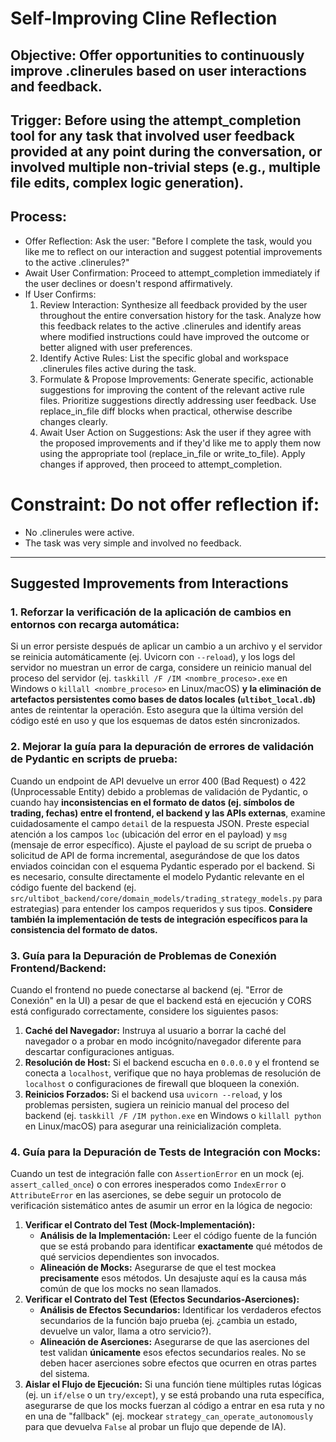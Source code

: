 # Self-Improving Cline Reflection

## Objective: Offer opportunities to continuously improve .clinerules based on user interactions and feedback.

## Trigger: Before using the attempt_completion tool for any task that involved user feedback provided at any point during the conversation, or involved multiple non-trivial steps (e.g., multiple file edits, complex logic generation).

## Process:
- Offer Reflection: Ask the user: "Before I complete the task, would you like me to reflect on our interaction and suggest potential improvements to the active .clinerules?"
- Await User Confirmation: Proceed to attempt_completion immediately if the user declines or doesn't respond affirmatively.
- If User Confirms: 
    1. Review Interaction: Synthesize all feedback provided by the user throughout the entire conversation history for the task. Analyze how this feedback relates to the active .clinerules and identify areas where modified instructions could have improved the outcome or better aligned with user preferences. 
    2. Identify Active Rules: List the specific global and workspace .clinerules files active during the task. 
    3. Formulate & Propose Improvements: Generate specific, actionable suggestions for improving the content of the relevant active rule files. Prioritize suggestions directly addressing user feedback. Use replace_in_file diff blocks when practical, otherwise describe changes clearly. 
    4. Await User Action on Suggestions: Ask the user if they agree with the proposed improvements and if they'd like me to apply them now using the appropriate tool (replace_in_file or write_to_file). Apply changes if approved, then proceed to attempt_completion.

# Constraint: Do not offer reflection if:
- No .clinerules were active.
- The task was very simple and involved no feedback.

---

## Suggested Improvements from Interactions

### 1. Reforzar la verificación de la aplicación de cambios en entornos con recarga automática:
Si un error persiste después de aplicar un cambio a un archivo y el servidor se reinicia automáticamente (ej. Uvicorn con `--reload`), y los logs del servidor no muestran un error de carga, considere un reinicio manual del proceso del servidor (ej. `taskkill /F /IM <nombre_proceso>.exe` en Windows o `killall <nombre_proceso>` en Linux/macOS) **y la eliminación de artefactos persistentes como bases de datos locales (`ultibot_local.db`)** antes de reintentar la operación. Esto asegura que la última versión del código esté en uso y que los esquemas de datos estén sincronizados.

### 2. Mejorar la guía para la depuración de errores de validación de Pydantic en scripts de prueba:
Cuando un endpoint de API devuelve un error 400 (Bad Request) o 422 (Unprocessable Entity) debido a problemas de validación de Pydantic, o cuando hay **inconsistencias en el formato de datos (ej. símbolos de trading, fechas) entre el frontend, el backend y las APIs externas**, examine cuidadosamente el campo `detail` de la respuesta JSON. Preste especial atención a los campos `loc` (ubicación del error en el payload) y `msg` (mensaje de error específico). Ajuste el payload de su script de prueba o solicitud de API de forma incremental, asegurándose de que los datos enviados coincidan con el esquema Pydantic esperado por el backend. Si es necesario, consulte directamente el modelo Pydantic relevante en el código fuente del backend (ej. `src/ultibot_backend/core/domain_models/trading_strategy_models.py` para estrategias) para entender los campos requeridos y sus tipos. **Considere también la implementación de tests de integración específicos para la consistencia del formato de datos.**

### 3. Guía para la Depuración de Problemas de Conexión Frontend/Backend:
Cuando el frontend no puede conectarse al backend (ej. "Error de Conexión" en la UI) a pesar de que el backend está en ejecución y CORS está configurado correctamente, considere los siguientes pasos:
1.  **Caché del Navegador:** Instruya al usuario a borrar la caché del navegador o a probar en modo incógnito/navegador diferente para descartar configuraciones antiguas.
2.  **Resolución de Host:** Si el backend escucha en `0.0.0.0` y el frontend se conecta a `localhost`, verifique que no haya problemas de resolución de `localhost` o configuraciones de firewall que bloqueen la conexión.
3.  **Reinicios Forzados:** Si el backend usa `uvicorn --reload`, y los problemas persisten, sugiera un reinicio manual del proceso del backend (ej. `taskkill /F /IM python.exe` en Windows o `killall python` en Linux/macOS) para asegurar una reinicialización completa.

### 4. Guía para la Depuración de Tests de Integración con Mocks:
Cuando un test de integración falle con `AssertionError` en un mock (ej. `assert_called_once`) o con errores inesperados como `IndexError` o `AttributeError` en las aserciones, se debe seguir un protocolo de verificación sistemático antes de asumir un error en la lógica de negocio:
1.  **Verificar el Contrato del Test (Mock-Implementación):**
    *   **Análisis de la Implementación:** Leer el código fuente de la función que se está probando para identificar **exactamente** qué métodos de qué servicios dependientes son invocados.
    *   **Alineación de Mocks:** Asegurarse de que el test mockea **precisamente** esos métodos. Un desajuste aquí es la causa más común de que los mocks no sean llamados.
2.  **Verificar el Contrato del Test (Efectos Secundarios-Aserciones):**
    *   **Análisis de Efectos Secundarios:** Identificar los verdaderos efectos secundarios de la función bajo prueba (ej. ¿cambia un estado, devuelve un valor, llama a otro servicio?).
    *   **Alineación de Aserciones:** Asegurarse de que las aserciones del test validan **únicamente** esos efectos secundarios reales. No se deben hacer aserciones sobre efectos que ocurren en otras partes del sistema.
3.  **Aislar el Flujo de Ejecución:** Si una función tiene múltiples rutas lógicas (ej. un `if/else` o un `try/except`), y se está probando una ruta específica, asegurarse de que los mocks fuerzan al código a entrar en esa ruta y no en una de "fallback" (ej. mockear `strategy_can_operate_autonomously` para que devuelva `False` al probar un flujo que depende de IA).
